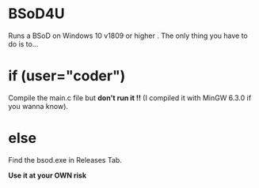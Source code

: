 # BSoD4U
Runs a BSoD on Windows 10 v1809 or higher . The only thing you have to do is to...
# if (user="coder")
  Compile the main.c file but **don't run it !!** (I compiled it with MinGW 6.3.0 if you wanna know).
# else 
  Find the bsod.exe in Releases Tab.

**Use it at your OWN risk**
